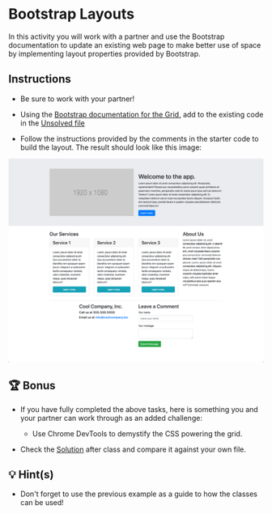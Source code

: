 # Bootstrap Layouts

In this activity you will work with a partner and use the Bootstrap documentation to update an existing web page to make better use of space by implementing layout properties provided by Bootstrap.

## Instructions

* Be sure to work with your partner!

* Using the [Bootstrap documentation for the Grid,](https://getbootstrap.com/docs/4.5/layout/grid/) add to the existing code in the [Unsolved file](./Unsolved/index.html)

* Follow the instructions provided by the comments in the starter code to build the layout. The result should look like this image:

![The solution shows a page layout with multiple rows and columns using Bootstrap's grid system.](./solved-screenshot.png)

## 🏆 Bonus

* If you have fully completed the above tasks, here is something you and your partner can work through as an added challenge:

  * Use Chrome DevTools to demystify the CSS powering the grid.

* Check the [Solution](./Solved/index.html) after class and compare it against your own file. 

## 💡 Hint(s)

* Don't forget to use the previous example as a guide to how the classes can be used!
